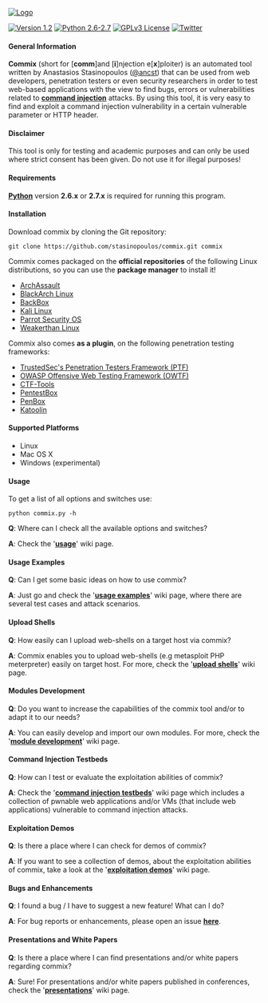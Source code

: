 [![Logo](https://camo.githubusercontent.com/13248473240d36c1b409e2287d65169bf87bc568/687474703a2f2f692e696d6775722e636f6d2f5272734377707a2e706e67)](http://commixproject.com)

[![Version 1.2](https://img.shields.io/badge/Version-1.2-green.svg)](https://github.com/stasinopoulos/commix/releases/tag/v1.2-20160812)
[![Python 2.6-2.7](https://img.shields.io/badge/Python-2.6--2.7-yellow.svg)](http://www.python.org/download/)
[![GPLv3 License](https://img.shields.io/badge/License-GPLv3-red.svg)](https://github.com/stasinopoulos/commix/blob/master/readme/COPYING)
[![Twitter](https://img.shields.io/badge/Twitter-@commixproject-blue.svg)](http://www.twitter.com/commixproject)

#### General Information

**Commix** (short for [**comm**]and [**i**]njection e[**x**]ploiter) is an automated tool written by Anastasios Stasinopoulos ([@ancst](https://twitter.com/ancst)) that can be used from web developers, penetration testers or even security researchers in order to test web-based applications with the view to find bugs, errors or vulnerabilities related to **[command injection](https://www.owasp.org/index.php/Command_Injection)** attacks. By using this tool, it is very easy to find and exploit a command injection vulnerability in a certain vulnerable parameter or HTTP header.

#### Disclaimer

This tool is only for testing and academic purposes and can only be used where strict consent has been given. Do not use it for illegal purposes!

#### Requirements

**[Python](http://www.python.org/download/)** version **2.6.x** or **2.7.x** is required for running this program.

#### Installation

Download commix by cloning the Git repository:

    git clone https://github.com/stasinopoulos/commix.git commix

Commix comes packaged on the **official repositories** of the following Linux distributions, so you can use the **package manager** to install it!

- [ArchAssault](https://archassault.org/)
- [BlackArch Linux](http://blackarch.org/)
- [BackBox](https://backbox.org/)
- [Kali Linux](https://www.kali.org/)
- [Parrot Security OS](https://www.parrotsec.org/)
- [Weakerthan Linux](http://www.weaknetlabs.com/)

Commix also comes **as a plugin**, on the following penetration testing frameworks:

- [TrustedSec's Penetration Testers Framework (PTF)](https://github.com/trustedsec/ptf)
- [OWASP Offensive Web Testing Framework (OWTF)](https://github.com/owtf/owtf)
- [CTF-Tools](https://github.com/zardus/ctf-tools)
- [PentestBox](https://tools.pentestbox.com/)
- [PenBox](https://github.com/x3omdax/PenBox)
- [Katoolin](https://github.com/LionSec/katoolin)

#### Supported Platforms

- Linux
- Mac OS X
- Windows (experimental)

#### Usage

To get a list of all options and switches use:

    python commix.py -h

**Q**: Where can I check all the available options and switches? 

**A**: Check the '**[usage](https://github.com/stasinopoulos/commix/wiki/Usage)**' wiki page.

#### Usage Examples

**Q**: Can I get some basic ideas on how to use commix? 

**A**: Just go and check the '**[usage examples](https://github.com/stasinopoulos/commix/wiki/Usage-Examples)**' wiki page, where there are several test cases and attack scenarios.

#### Upload Shells

**Q**: How easily can I upload web-shells on a target host via commix? 

**A**: Commix enables you to upload web-shells (e.g metasploit PHP meterpreter) easily on target host. For more, check the '**[upload shells](https://github.com/stasinopoulos/commix/wiki/Upload-shells)**' wiki page.

#### Modules Development

**Q**: Do you want to increase the capabilities of the commix tool and/or to adapt it to our needs?

**A**: You can easily develop and import our own modules. For more, check the '**[module development](https://github.com/stasinopoulos/commix/wiki/Module-Development)**' wiki page.

#### Command Injection Testbeds

**Q**: How can I test or evaluate the exploitation abilities of commix?

**A**: Check the '**[command injection testbeds](https://github.com/stasinopoulos/commix/wiki/Command-Injection-Testbeds)**' wiki page which includes a collection of pwnable web applications and/or VMs (that include web applications) vulnerable to command injection attacks.

#### Exploitation Demos

**Q**: Is there a place where I can check for demos of commix?

**A**: If you want to see a collection of demos, about the exploitation abilities of commix, take a look at the '**[exploitation demos](https://github.com/stasinopoulos/commix/wiki/Exploitation-Demos)**' wiki page.

#### Bugs and Enhancements

**Q**: I found a bug / I have to suggest a new feature! What can I do?

**A**: For bug reports or enhancements, please open an issue **[here](https://github.com/stasinopoulos/commix/issues)**.

#### Presentations and White Papers
**Q**: Is there a place where I can find presentations and/or white papers regarding commix?

**A**: Sure! For presentations and/or white papers published in conferences, check the '**[presentations](https://github.com/stasinopoulos/commix/wiki/Presentations)**' wiki page.


